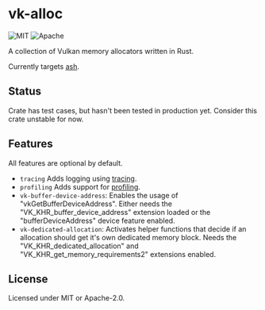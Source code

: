 # vk-alloc

![MIT](https://img.shields.io/badge/license-MIT-blue.svg)
![Apache](https://img.shields.io/badge/license-Apache-blue.svg)

A collection of Vulkan memory allocators written in Rust.

Currently targets [ash](https://github.com/MaikKlein/ash).

## Status

Crate has test cases, but hasn't been tested in production yet. Consider this crate unstable for now.

## Features

All features are optional by default.

* `tracing` Adds logging using [tracing](https://github.com/tokio-rs/tracing).
* `profiling` Adds support for [profiling](https://github.com/aclysma/profiling).
* `vk-buffer-device-address`: Enables the usage of "vkGetBufferDeviceAddress". Either needs the
  "VK_KHR_buffer_device_address" extension loaded or the "bufferDeviceAddress" device feature enabled.
* `vk-dedicated-allocation`: Activates helper functions that decide if an allocation should get it's own dedicated
  memory block. Needs the "VK_KHR_dedicated_allocation" and "VK_KHR_get_memory_requirements2" extensions enabled.

## License

Licensed under MIT or Apache-2.0.

